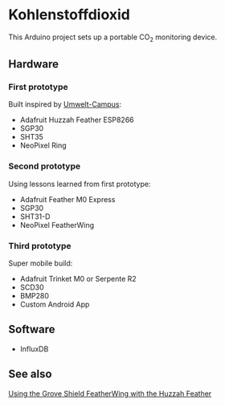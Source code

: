 # Kohlenstoffdioxid
This Arduino project sets up a portable CO<sub>2</sub> monitoring device.

## Hardware
### First prototype
Built inspired by [Umwelt-Campus](https://www.umwelt-campus.de/forschung/projekte/iot-werkstatt/ideen-zur-corona-krise-1):
- Adafruit Huzzah Feather ESP8266
- SGP30
- SHT35
- NeoPixel Ring
### Second prototype
Using lessons learned from first prototype:
- Adafruit Feather M0 Express
- SGP30
- SHT31-D
- NeoPixel FeatherWing
### Third prototype
Super mobile build:
- Adafruit Trinket M0 or Serpente R2
- SCD30
- BMP280
- Custom Android App

## Software
- InfluxDB

## See also
[Using the Grove Shield FeatherWing with the Huzzah Feather](https://github.com/Quitania/kohlenstoffdioxid/wiki/Using-the-Grove-Shield-FeatherWing-with-the-Huzzah-Feather)
